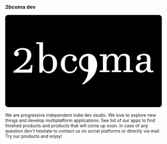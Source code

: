 
### 2bcoma dev 

[![site](https://github.com/2bcoma/2bcoma/blob/master/static/img/2bcomalogo.png)](https://google.com)

We are progressive independent indie dev studio. We love to explore new things and develop multiplatform applications. See list of our apps to find finished products and products that will come up soon. In case of any question don't hesitate to contact us on social platforms or directly via mail. Try our products and enjoy!